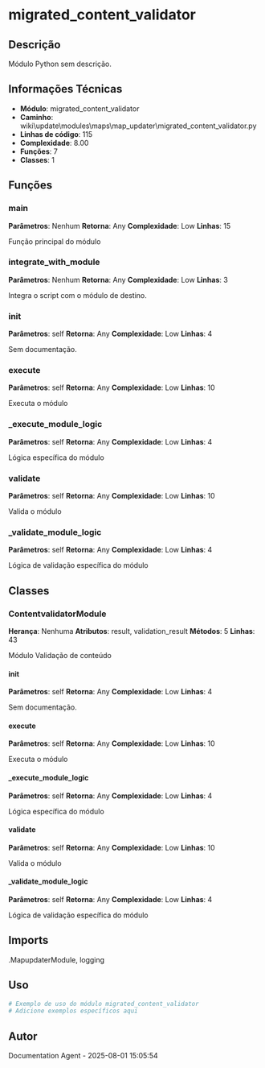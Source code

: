 # migrated_content_validator

## Descrição

Módulo Python sem descrição.

## Informações Técnicas

- **Módulo**: migrated_content_validator
- **Caminho**: wiki\update\modules\maps\map_updater\migrated_content_validator.py
- **Linhas de código**: 115
- **Complexidade**: 8.00
- **Funções**: 7
- **Classes**: 1

## Funções

### main

**Parâmetros**: Nenhum
**Retorna**: Any
**Complexidade**: Low
**Linhas**: 15

Função principal do módulo

### integrate_with_module

**Parâmetros**: Nenhum
**Retorna**: Any
**Complexidade**: Low
**Linhas**: 3

Integra o script com o módulo de destino.

### __init__

**Parâmetros**: self
**Retorna**: Any
**Complexidade**: Low
**Linhas**: 4

Sem documentação.

### execute

**Parâmetros**: self
**Retorna**: Any
**Complexidade**: Low
**Linhas**: 10

Executa o módulo

### _execute_module_logic

**Parâmetros**: self
**Retorna**: Any
**Complexidade**: Low
**Linhas**: 4

Lógica específica do módulo

### validate

**Parâmetros**: self
**Retorna**: Any
**Complexidade**: Low
**Linhas**: 10

Valida o módulo

### _validate_module_logic

**Parâmetros**: self
**Retorna**: Any
**Complexidade**: Low
**Linhas**: 4

Lógica de validação específica do módulo

## Classes

### ContentvalidatorModule

**Herança**: Nenhuma
**Atributos**: result, validation_result
**Métodos**: 5
**Linhas**: 43

Módulo Validação de conteúdo

#### __init__

**Parâmetros**: self
**Retorna**: Any
**Complexidade**: Low
**Linhas**: 4

Sem documentação.

#### execute

**Parâmetros**: self
**Retorna**: Any
**Complexidade**: Low
**Linhas**: 10

Executa o módulo

#### _execute_module_logic

**Parâmetros**: self
**Retorna**: Any
**Complexidade**: Low
**Linhas**: 4

Lógica específica do módulo

#### validate

**Parâmetros**: self
**Retorna**: Any
**Complexidade**: Low
**Linhas**: 10

Valida o módulo

#### _validate_module_logic

**Parâmetros**: self
**Retorna**: Any
**Complexidade**: Low
**Linhas**: 4

Lógica de validação específica do módulo

## Imports

.MapupdaterModule, logging

## Uso

```python
# Exemplo de uso do módulo migrated_content_validator
# Adicione exemplos específicos aqui
```

## Autor

Documentation Agent - 2025-08-01 15:05:54
